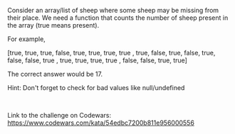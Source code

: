 Consider an array/list of sheep where some sheep may be missing from their place. We need a function that counts the number of sheep present in the array (true means present).

For example, <br>

[true,  true,  true,  false,
  true,  true,  true,  true ,
  true,  false, true,  false,
  true,  false, false, true ,
  true,  true,  true,  true ,
  false, false, true,  true]

The correct answer would be 17.

Hint: Don't forget to check for bad values like null/undefined

<br>

Link to the challenge on Codewars:<br>
https://www.codewars.com/kata/54edbc7200b811e956000556
